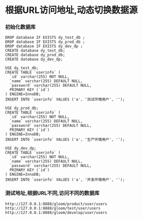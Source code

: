 # 根据URL访问地址,动态切换数据源

### 初始化数据库
```
DROP database IF EXISTS dy_test_db ;
DROP database IF EXISTS dy_prod_db ;
DROP database IF EXISTS dy_dev_dp ;
CREATE database dy_test_db;
CREATE database dy_prod_db;
CREATE database dy_dev_dp;

USE dy_test_db;
CREATE TABLE `userinfo` (
  `id` varchar(255) NOT NULL,
  `name` varchar(255) DEFAULT NULL,
  `password` varchar(255) DEFAULT NULL,
  PRIMARY KEY (`id`)
) ENGINE=InnoDB;
INSERT INTO `userinfo` VALUES ('a', '测试环境用户', '');

USE dy_prod_db;
CREATE TABLE `userinfo` (
  `id` varchar(255) NOT NULL,
  `name` varchar(255) DEFAULT NULL,
  `password` varchar(255) DEFAULT NULL,
  PRIMARY KEY (`id`)
) ENGINE=InnoDB;
INSERT INTO `userinfo` VALUES ('a', '生产环境用户', '');

USE dy_dev_dp;
CREATE TABLE `userinfo` (
  `id` varchar(255) NOT NULL,
  `name` varchar(255) DEFAULT NULL,
  `password` varchar(255) DEFAULT NULL,
  PRIMARY KEY (`id`)
) ENGINE=InnoDB;
INSERT INTO `userinfo` VALUES ('a', '开发环境用户', '');
```

### 测试地址,根据URL不同,访问不同的数据库
`http://127.0.0.1:8888/gloom/product/user/users`
`http://127.0.0.1:8888/gloom/test/user/users`
`http://127.0.0.1:8888/gloom/develop/user/users`

